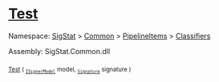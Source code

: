 # [Test](./WeightedClassifier-100663871.md)

Namespace: [SigStat]() > [Common](./../../../README.md) > [PipelineItems]() > [Classifiers](./../README.md)

Assembly: SigStat.Common.dll

<sub>[Test](./WeightedClassifier-100663871.md) ( <sub>[`ISignerModel`](./../../../Pipeline/ISignerModel.md)</sub> model, <sub>[`Signature`](./../../../Signature.md)</sub> signature )</sub>&nbsp; &nbsp; &nbsp; &nbsp; &nbsp; &nbsp; &nbsp; &nbsp; &nbsp;<sub></sub>
